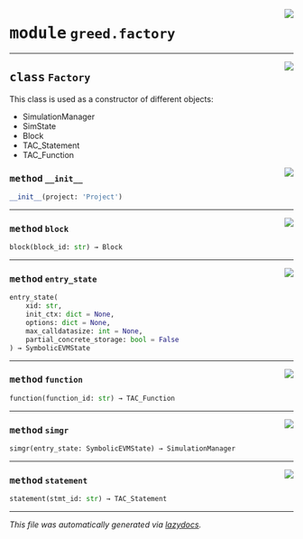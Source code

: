 <!-- markdownlint-disable -->

<a href="https://github.com/ucsb-seclab/greed/tree/main/greed/factory.py#L0"><img align="right" style="float:right;" src="https://img.shields.io/badge/-source-cccccc?style=flat-square"></a>

# <kbd>module</kbd> `greed.factory`






---

<a href="https://github.com/ucsb-seclab/greed/tree/main/greed/factory.py#L17"><img align="right" style="float:right;" src="https://img.shields.io/badge/-source-cccccc?style=flat-square"></a>

## <kbd>class</kbd> `Factory`
This class is used as a constructor of different objects:  
- SimulationManager 
- SimState 
- Block 
- TAC_Statement 
- TAC_Function 

<a href="https://github.com/ucsb-seclab/greed/tree/main/greed/factory.py#L28"><img align="right" style="float:right;" src="https://img.shields.io/badge/-source-cccccc?style=flat-square"></a>

### <kbd>method</kbd> `__init__`

```python
__init__(project: 'Project')
```








---

<a href="https://github.com/ucsb-seclab/greed/tree/main/greed/factory.py#L42"><img align="right" style="float:right;" src="https://img.shields.io/badge/-source-cccccc?style=flat-square"></a>

### <kbd>method</kbd> `block`

```python
block(block_id: str) → Block
```





---

<a href="https://github.com/ucsb-seclab/greed/tree/main/greed/factory.py#L34"><img align="right" style="float:right;" src="https://img.shields.io/badge/-source-cccccc?style=flat-square"></a>

### <kbd>method</kbd> `entry_state`

```python
entry_state(
    xid: str,
    init_ctx: dict = None,
    options: dict = None,
    max_calldatasize: int = None,
    partial_concrete_storage: bool = False
) → SymbolicEVMState
```





---

<a href="https://github.com/ucsb-seclab/greed/tree/main/greed/factory.py#L39"><img align="right" style="float:right;" src="https://img.shields.io/badge/-source-cccccc?style=flat-square"></a>

### <kbd>method</kbd> `function`

```python
function(function_id: str) → TAC_Function
```





---

<a href="https://github.com/ucsb-seclab/greed/tree/main/greed/factory.py#L31"><img align="right" style="float:right;" src="https://img.shields.io/badge/-source-cccccc?style=flat-square"></a>

### <kbd>method</kbd> `simgr`

```python
simgr(entry_state: SymbolicEVMState) → SimulationManager
```





---

<a href="https://github.com/ucsb-seclab/greed/tree/main/greed/factory.py#L45"><img align="right" style="float:right;" src="https://img.shields.io/badge/-source-cccccc?style=flat-square"></a>

### <kbd>method</kbd> `statement`

```python
statement(stmt_id: str) → TAC_Statement
```








---

_This file was automatically generated via [lazydocs](https://github.com/ml-tooling/lazydocs)._

